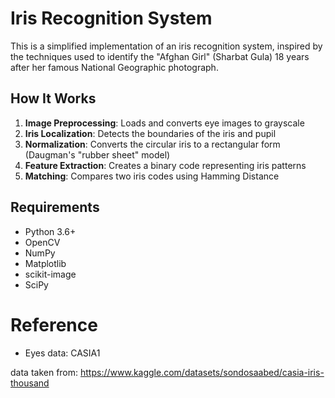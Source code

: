 # Iris Recognition System

This is a simplified implementation of an iris recognition system, inspired by the techniques used to identify the "Afghan Girl" (Sharbat Gula) 18 years after her famous National Geographic photograph.

## How It Works

1. **Image Preprocessing**: Loads and converts eye images to grayscale
2. **Iris Localization**: Detects the boundaries of the iris and pupil
3. **Normalization**: Converts the circular iris to a rectangular form (Daugman's "rubber sheet" model)
4. **Feature Extraction**: Creates a binary code representing iris patterns
5. **Matching**: Compares two iris codes using Hamming Distance

## Requirements

- Python 3.6+
- OpenCV
- NumPy
- Matplotlib
- scikit-image
- SciPy

# Reference
- Eyes data: CASIA1

data taken from:
https://www.kaggle.com/datasets/sondosaabed/casia-iris-thousand